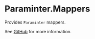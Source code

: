 # Paraminter.Mappers

Provides `Paraminter` mappers.

See [GitHub](https://github.com/Paraminter/Paraminter.Mappers) for more information.